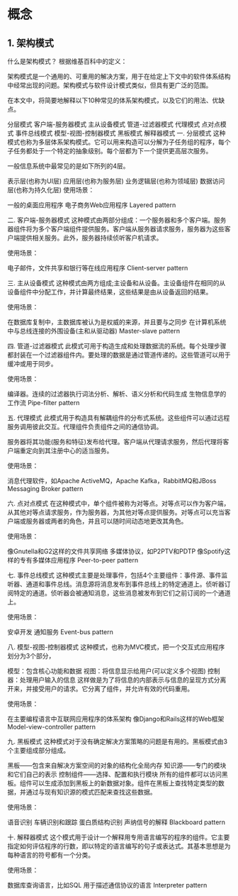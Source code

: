 # 概念
## 1. 架构模式

什么是架构模式？
根据维基百科中的定义：

架构模式是一个通用的、可重用的解决方案，用于在给定上下文中的软件体系结构中经常出现的问题。架构模式与软件设计模式类似，但具有更广泛的范围。

在本文中，将简要地解释以下10种常见的体系架构模式，以及它们的用法、优缺点。

分层模式
客户端-服务器模式
主从设备模式
管道-过滤器模式
代理模式
点对点模式
事件总线模式
模型-视图-控制器模式
黑板模式
解释器模式
一. 分层模式
这种模式也称为多层体系架构模式。它可以用来构造可以分解为子任务组的程序，每个子任务都处于一个特定的抽象级别。每个层都为下一个提供更高层次服务。

一般信息系统中最常见的是如下所列的4层。

表示层(也称为UI层)
应用层(也称为服务层)
业务逻辑层(也称为领域层)
数据访问层(也称为持久化层)
使用场景：

一般的桌面应用程序
电子商务Web应用程序
Layered pattern

二. 客户端-服务器模式
这种模式由两部分组成：一个服务器和多个客户端。服务器组件将为多个客户端组件提供服务。客户端从服务器请求服务，服务器为这些客户端提供相关服务。此外，服务器持续侦听客户机请求。

使用场景：

电子邮件，文件共享和银行等在线应用程序
Client-server pattern

三. 主从设备模式
这种模式由两方组成;主设备和从设备。主设备组件在相同的从设备组件中分配工作，并计算最终结果，这些结果是由从设备返回的结果。

使用场景：

在数据库复制中，主数据库被认为是权威的来源，并且要与之同步
在计算机系统中与总线连接的外围设备(主和从驱动器)
Master-slave pattern

四. 管道-过滤器模式
此模式可用于构造生成和处理数据流的系统。每个处理步骤都封装在一个过滤器组件内。要处理的数据是通过管道传递的。这些管道可以用于缓冲或用于同步。

使用场景：

编译器。连续的过滤器执行词法分析、解析、语义分析和代码生成
生物信息学的工作流
Pipe-filter pattern

五. 代理模式
此模式用于构造具有解耦组件的分布式系统。这些组件可以通过远程服务调用彼此交互。代理组件负责组件之间的通信协调。

服务器将其功能(服务和特征)发布给代理。客户端从代理请求服务，然后代理将客户端重定向到其注册中心的适当服务。

使用场景：

消息代理软件，如Apache ActiveMQ，Apache Kafka，RabbitMQ和JBoss Messaging
Broker pattern

六. 点对点模式
在这种模式中，单个组件被称为对等点。对等点可以作为客户端，从其他对等点请求服务，作为服务器，为其他对等点提供服务。对等点可以充当客户端或服务器或两者的角色，并且可以随时间动态地更改其角色。

使用场景：

像Gnutella和G2这样的文件共享网络
多媒体协议，如P2PTV和PDTP
像Spotify这样的专有多媒体应用程序
Peer-to-peer pattern

七. 事件总线模式
这种模式主要是处理事件，包括4个主要组件：事件源、事件监听器、通道和事件总线。消息源将消息发布到事件总线上的特定通道上。侦听器订阅特定的通道。侦听器会被通知消息，这些消息被发布到它们之前订阅的一个通道上。

使用场景：

安卓开发
通知服务
Event-bus pattern

八. 模型-视图-控制器模式
这种模式，也称为MVC模式，把一个交互式应用程序划分为3个部分，

模型：包含核心功能和数据
视图：将信息显示给用户(可以定义多个视图)
控制器：处理用户输入的信息
这样做是为了将信息的内部表示与信息的呈现方式分离开来，并接受用户的请求。它分离了组件，并允许有效的代码重用。

使用场景：

在主要编程语言中互联网应用程序的体系架构
像Django和Rails这样的Web框架
Model-view-controller pattern

九. 黑板模式
这种模式对于没有确定解决方案策略的问题是有用的。黑板模式由3个主要组成部分组成。

黑板——包含来自解决方案空间的对象的结构化全局内存
知识源——专门的模块和它们自己的表示
控制组件——选择、配置和执行模块
所有的组件都可以访问黑板。组件可以生成添加到黑板上的新数据对象。组件在黑板上查找特定类型的数据，并通过与现有知识源的模式匹配来查找这些数据。

使用场景：

语音识别
车辆识别和跟踪
蛋白质结构识别
声纳信号的解释
Blackboard pattern

十. 解释器模式
这个模式用于设计一个解释用专用语言编写的程序的组件。它主要指定如何评估程序的行数，即以特定的语言编写的句子或表达式。其基本思想是为每种语言的符号都有一个分类。

使用场景：

数据库查询语言，比如SQL
用于描述通信协议的语言
Interpreter pattern
